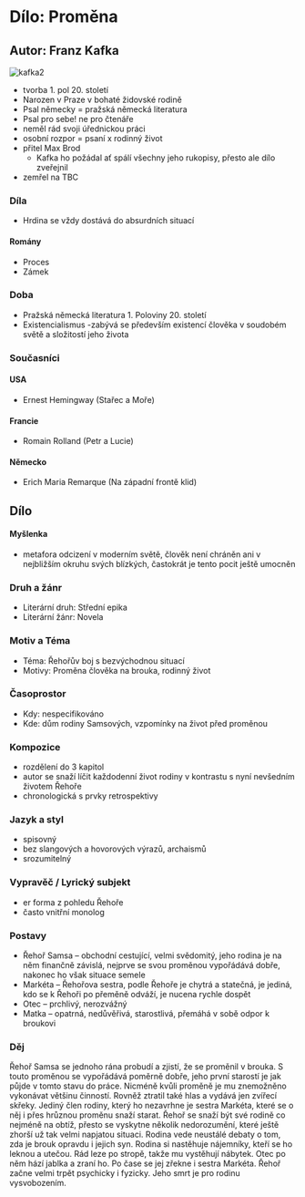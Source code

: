 # Dílo: Proměna
## Autor: Franz Kafka
![kafka2](https://github.com/marvalkrystof/Jecna-Maturita-2023/assets/84131825/56493fac-ec39-4434-9f6f-add7820229bf)
- tvorba 1. pol 20. století
- Narozen v Praze v bohaté židovské rodině
- Psal německy = pražská německá literatura
- Psal pro sebe! ne pro čtenáře
- neměl rád svoji úřednickou práci
- osobní rozpor = psaní x rodinný život
- přitel Max Brod
  - Kafka ho požádal ať spálí všechny jeho rukopisy, přesto ale dílo zveřejnil
- zemřel na TBC

### Díla
- Hrdina se vždy dostává do absurdních situací
#### Romány
- Proces
- Zámek
### Doba 
- Pražská německá literatura 1. Poloviny 20. století
- Existencialismus
  -zabývá se především existencí člověka v soudobém světě a složitostí jeho života  
### Současníci
#### USA
- Ernest Hemingway (Stařec a Moře)
#### Francie
- Romain Rolland (Petr a Lucie)
#### Německo
- Erich Maria Remarque (Na západní frontě klid)

## Dílo

#### Myšlenka
- metafora odcizení v moderním světě, člověk není chráněn ani v nejbližším okruhu svých blízkých, častokrát je tento pocit ještě umocněn

### Druh a žánr
- Literární druh: Střední epika
- Literární žánr: Novela
### Motiv a Téma
- Téma: Řehořův boj s bezvýchodnou situací
- Motivy: Proměna člověka na brouka, rodinný život
### Časoprostor
- Kdy: nespecifikováno 
- Kde: dům rodiny Samsových, vzpomínky na život před proměnou
### Kompozice
- rozdělení do 3 kapitol
- autor se snaží líčit každodenní život rodiny v kontrastu s nyní nevšedním životem Řehoře
- chronologická s prvky retrospektivy
### Jazyk a styl
- spisovný
- bez slangových a hovorových výrazů, archaismů
- srozumitelný
### Vypravěč / Lyrický subjekt
- er forma z pohledu Řehoře
- často vnitřní monolog

### Postavy

- Řehoř Samsa – obchodní cestující, velmi svědomitý, jeho rodina je na něm finančně závislá, nejprve se svou proměnou vypořádává dobře, nakonec ho však situace semele
- Markéta – Řehořova sestra, podle Řehoře je chytrá a statečná, je jediná, kdo se k Řehoři po přeměně odváží, je nucena rychle dospět
- Otec – prchlivý, nerozvážný
- Matka – opatrná, nedůvěřivá, starostlivá, přemáhá v sobě odpor k broukovi

### Děj
Řehoř Samsa se jednoho rána probudí a zjistí, že se proměnil v brouka. S touto proměnou se vypořádává poměrně dobře, jeho první starostí je jak půjde v tomto stavu do práce. Nicméně kvůli proměně je mu znemožněno vykonávat většinu činností. Rovněž ztratil také hlas a vydává jen zvířecí skřeky. Jediný člen rodiny, který ho nezavrhne je sestra Markéta, které se o něj i přes hrůznou proměnu snaží starat. Řehoř se snaží být své rodině co nejméně na obtíž, přesto se vyskytne několik nedorozumění, které ještě zhorší už tak velmi napjatou situaci. Rodina vede neustálé debaty o tom, zda je brouk opravdu i jejich syn. Rodina si nastěhuje nájemníky, kteří se ho leknou a utečou. Rád leze po stropě, takže mu vystěhují nábytek. Otec po něm hází jablka a zraní ho. Po čase se jej zřekne i sestra Markéta. Řehoř začne velmi trpět psychicky i fyzicky. Jeho smrt je pro rodinu vysvobozením.
